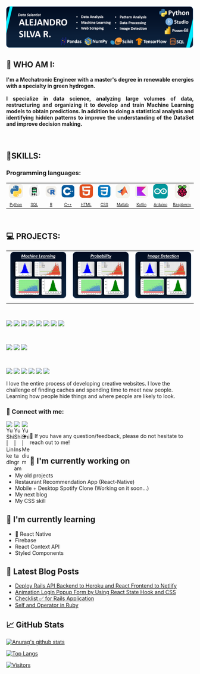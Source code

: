 <p align="center">
  <a href="https://www.yushi.dev/" target="_blank" rel="noreferrer"><img src="Images/Banner.png" alt="my banner"></a>
</p>

## 🌟 WHO AM I:

<h4 align="justify">
I'm a Mechatronic Engineer with a master's degree in renewable energies with a specialty in green hydrogen.
<br><br>
I specialize in data science, analyzing large volumes of data, restructuring and organizing it to develop and train Machine Learning models to obtain predictions. In addition to doing a statistical analysis and identifying hidden patterns to improve the understanding of the DataSet and improve decision making.
</h4><br>

## 📝SKILLS:
### Programming languages:

<div align="center">
  <table><tr>
    <td align="center"><img src="Icons/Python-Light.svg" width="40px" align="center"></td>
    <td align="center"><img src="Icons/SQL.png" width="40px" align="center"></td>
    <td align="center"><img src="Icons/R-Light.svg" width="40px" align="center"></td>
    <td align="center"><img src="Icons/CPP.svg" width="40px" align="center"></td>
    <td align="center"><img src="Icons/HTML.svg" width="40px" align="center"></td>
    <td align="center"><img src="Icons/CSS.svg" width="40px" align="center"></td>
    <td align="center"><img src="Icons/Matlab-Light.svg" width="40px" align="center"></td>
    <td align="center"><img src="Icons/Kotlin-Light.svg" width="40px" align="center"></td>
    <td align="center"><img src="Icons/Arduino.svg" width="40px" align="center"></td>
    <td align="center"><img src="Icons/RaspberryPi-Light.svg" width="40px" align="center"></td>
  </tr>
    
  <tr>
    <td align="center"><a style="font-size:10px" href="https://www.python.org/doc/">Python</a></td>
    <td align="center"><a style="font-size:10px" href="https://www.python.org/doc/">SQL</a></td>
    <td align="center"><a style="font-size:10px" href="https://www.python.org/doc/">R</a></td>
    <td align="center"><a style="font-size:10px" href="https://www.python.org/doc/">C++</a></td>
    <td align="center"><a style="font-size:10px" href="https://www.python.org/doc/">HTML</a></td>
    <td align="center"><a style="font-size:10px" href="https://www.python.org/doc/">CSS</a></td>
    <td align="center"><a style="font-size:10px" href="https://www.python.org/doc/">Matlab</a></td>
    <td align="center"><a style="font-size:10px" href="https://www.python.org/doc/">Kotlin</a></td>
    <td align="center"><a style="font-size:10px" href="https://www.python.org/doc/">Arduino</a></td>
    <td align="center"><a style="font-size:10px" href="https://www.python.org/doc/">Raspberry</a></td>
  </tr></table><br>
</div>

## 💻 PROJECTS:

<table><tr>
  <td><img src="Images/Machine_Learning.png"></td>
  <td><img src="Images/Probability.png"></td>
  <td><img src="Images/Image_Detection.png"></td>
</tr></table><br>

![](https://img.shields.io/badge/Code-React-informational?style=flat&logo=react&color=61DAFB)
![](https://img.shields.io/badge/Code-Redux-informational?style=flat&logo=Redux&color=764ABC)
![](https://img.shields.io/badge/Code-JavaScript-informational?style=flat&logo=JavaScript&color=F7DF1E)
![](https://img.shields.io/badge/Code-Ruby-informational?style=flat&logo=Ruby&color=CC342D)
![](https://img.shields.io/badge/Code-Ruby_on_Rails-informational?style=flat&logo=Ruby-On-Rails&color=CC0000)
![](https://img.shields.io/badge/Code-HTML5-informational?style=flat&logo=HTML5&color=E34F26)
![](https://img.shields.io/badge/Code-PostgreSQL-informational?style=flat&logo=PostgreSQL&color=336791)
![](https://img.shields.io/badge/Code-SQLite-informational?style=flat&logo=SQLite&color=003B57)

</br>

![](https://img.shields.io/badge/Style-Bootstrap-informational?style=flat&logo=Bootstrap&color=7952B3)
![](https://img.shields.io/badge/Style-CSS3-informational?style=flat&logo=CSS3&color=1572B6)
![](https://img.shields.io/badge/Style-styled--components-informational?style=flat&logo=styled-components&color=DB7093)


</br>

![](https://img.shields.io/badge/Tools-Figma-informational?style=flat&logo=Figma&color=F24E1E)
![](https://img.shields.io/badge/Tools-NPM-informational?style=flat&logo=NPM&color=CB3837)
![](https://img.shields.io/badge/Tools-Heroku-informational?style=flat&logo=Heroku&color=430098)
![](https://img.shields.io/badge/Tools-Netlify-informational?style=flat&logo=netlify&color=00C7B7)
![](https://img.shields.io/badge/Tools-Git-informational?style=flat&logo=Git&color=F05032)
![](https://img.shields.io/badge/Tools-GitHub-informational?style=flat&logo=GitHub&color=181717)

I love the entire process of developing creative websites. I love the challenge of finding caches and spending time to meet new people. Learning how people hide things and where people are likely to look.

### 🤝 Connect with me:

<a href="https://www.linkedin.com/in/yushi95/"><img align="left" src="https://raw.githubusercontent.com/yushi1007/yushi1007/main/images/linkedin.svg" alt="Yu Shi | LinkedIn" width="21px"/></a>
<a href="https://instagram.com/yushi.95"><img align="left" src="https://raw.githubusercontent.com/yushi1007/yushi1007/main/images/instagram.svg" alt="Yu Shi | Instagram" width="21px"/></a>
<a href="https://yushi95.medium.com/"><img align="left" src="https://raw.githubusercontent.com/yushi1007/yushi1007/main/images/medium.svg" alt="Yu Shi | Medium" width="21px"/></a>
</br>
- 💬 If you have any question/feedback, please do not hesitate to reach out to me!

## 🔭 I'm currently working on

- My old projects
- Restaurant Recommendation App (React-Native)
- Mobile + Desktop Spotify Clone (Working on it soon...)
- My next blog
- My CSS skill

## 🌱 I'm currently learning

- 📱 React Native
- Firebase
- React Context API
- Styled Components  


## 📝 Latest Blog Posts

- [Deploy Rails API Backend to Heroku and React Frontend to Netlify](https://yushi95.medium.com/deploy-rails-api-backend-to-heroku-and-react-frontend-to-netlify-b515239d5022)
- [Animation Login Popup Form by Using React State Hook and CSS](https://medium.com/geekculture/animation-login-popup-form-by-using-react-state-hook-and-css-7ecf803f1fa9)
- [Checklist ✅ for Rails Application](https://yushi95.medium.com/checklist-for-rails-application-30868cb4f48b)
- [Self and Operator in Ruby](https://blog.usejournal.com/self-in-ruby-5e8a91fa4602)

## 📈 GitHub Stats 

[![Anurag's github stats](https://github-readme-stats.vercel.app/api?username=yushi1007)](https://github.com/yushi1007)

[![Top Langs](https://github-readme-stats.vercel.app/api/top-langs/?username=yushi1007&layout=compact)](https://github.com/yushi1007)

[![Visitors](https://visitor-badge.glitch.me/badge?page_id=yushi1007.yushi1007)](https://www.yushi.dev/)
